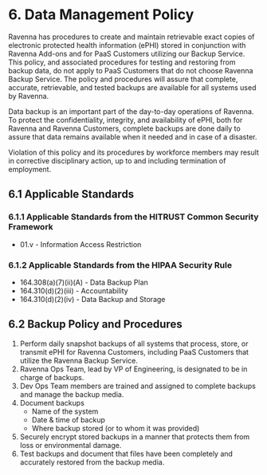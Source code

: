 # 6. Data Management Policy

Ravenna has procedures to create and maintain retrievable exact copies of electronic protected health information (ePHI) stored in conjunction with Ravenna Add-ons and for PaaS Customers utilizing our Backup Service. This policy, and associated procedures for testing and restoring from backup data, do not apply to PaaS Customers that do not choose Ravenna Backup Service. The policy and procedures will assure that complete, accurate, retrievable, and tested backups are available for all systems used by Ravenna.

Data backup is an important part of the day-to-day operations of Ravenna. To protect the confidentiality, integrity, and availability of ePHI, both for Ravenna and Ravenna Customers, complete backups are done daily to assure that data remains available when it needed and in case of a disaster.

Violation of this policy and its procedures by workforce members may result in corrective disciplinary action, up to and including termination of employment.

## 6.1 Applicable Standards

### 6.1.1 Applicable Standards from the HITRUST Common Security Framework

* 01.v - Information Access Restriction

### 6.1.2 Applicable Standards from the HIPAA Security Rule

* 164.308(a)(7)(ii)(A) - Data Backup Plan
* 164.310(d)(2)(iii) - Accountability
* 164.310(d)(2)(iv) - Data Backup and Storage

## 6.2 Backup Policy and Procedures

1. Perform daily snapshot backups of all systems that process, store, or transmit ePHI for Ravenna Customers, including PaaS Customers that utilize the Ravenna Backup Service.
2. Ravenna Ops Team, lead by VP of Engineering, is designated to be in charge of backups.
3. Dev Ops Team members are trained and assigned to complete backups and manage the backup media.
4. Document backups
   * Name of the system
   * Date & time of backup
   * Where backup stored (or to whom it was provided)
5. Securely encrypt stored backups in a manner that protects them from loss or environmental damage.
6. Test backups and document that files have been completely and accurately restored from the backup media.
